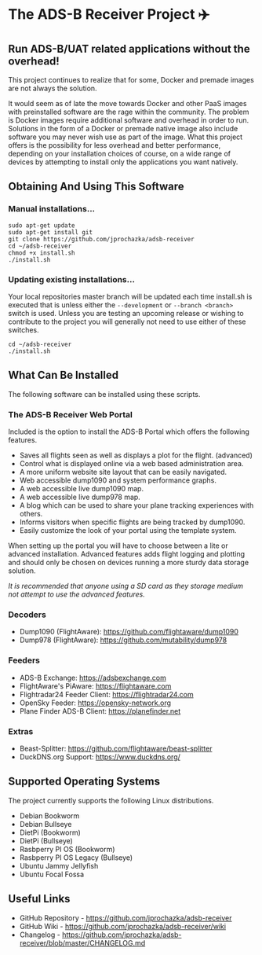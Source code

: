 # The ADS-B Receiver Project :airplane:

## Run ADS-B/UAT related applications without the overhead!

This project continues to realize that for some, Docker and premade images are not always the solution.

It would seem as of late the move towards Docker and other PaaS images with preinstalled software are the rage within the community. The problem is Docker images require additional software and overhead in order to run. Solutions in the form of a Docker or premade native image also include software you may never wish use as part of the image. What this project offers is the possibility for less overhead and better performance, depending on your installation choices of course, on a wide range of devices by attempting to install only the applications you want natively.

## Obtaining And Using This Software

### Manual installations...

    sudo apt-get update
    sudo apt-get install git
    git clone https://github.com/jprochazka/adsb-receiver
    cd ~/adsb-receiver
    chmod +x install.sh
    ./install.sh

### Updating existing installations...

Your local repositories master branch will be updated each time install.sh is executed that is unless either the `--development` or `--branch <branch>` switch is used. Unless you are testing an upcoming release or wishing to contribute to the project you will generally not need to use either of these switches.

    cd ~/adsb-receiver
    ./install.sh

## What Can Be Installed

The following software can be installed using these scripts.

### The ADS-B Receiver Web Portal

Included is the option to install the ADS-B Portal which offers the following features.

* Saves all flights seen as well as displays a plot for the flight. (advanced)
* Control what is displayed online via a web based administration area.
* A more uniform website site layout that can be easily navigated.
* Web accessible dump1090 and system performance graphs.
* A web accessible live dump1090 map.
* A web accessible live dump978 map.
* A blog which can be used to share your plane tracking experiences with others.
* Informs visitors when specific flights are being tracked by dump1090.
* Easily customize the look of your portal using the template system.

When setting up the portal you will have to choose between a lite or advanced installation. Advanced features adds flight logging and plotting and should only be chosen on devices running a more sturdy data storage solution.

*It is recommended that anyone using a SD card as they storage medium not attempt to use the advanced features.*

### Decoders

* Dump1090 (FlightAware): https://github.com/flightaware/dump1090
* Dump978 (FlightAware):  https://github.com/mutability/dump978

### Feeders

* ADS-B Exchange:              https://adsbexchange.com
* FlightAware's PiAware:       https://flightaware.com
* Flightradar24 Feeder Client: https://flightradar24.com
* OpenSky Feeder:              https://opensky-network.org
* Plane Finder ADS-B Client:   https://planefinder.net

### Extras

* Beast-Splitter:                https://github.com/flightaware/beast-splitter
* DuckDNS.org Support:           https://www.duckdns.org/

## Supported Operating Systems

The project currently supports the following Linux distributions.

* Debian Bookworm
* Debian Bullseye
* DietPi (Bookworm)
* DietPi (Bullseye)
* Rasbperry PI OS (Bookworm)
* Rasbperry PI OS Legacy (Bullseye)
* Ubuntu Jammy Jellyfish
* Ubuntu Focal Fossa

## Useful Links

- GitHub Repository - https://github.com/jprochazka/adsb-receiver
- GitHub Wiki - https://github.com/jprochazka/adsb-receiver/wiki
- Changelog - https://github.com/jprochazka/adsb-receiver/blob/master/CHANGELOG.md

